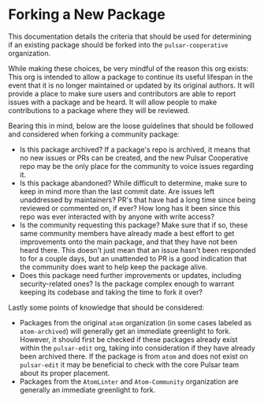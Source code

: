 # Forking a New Package

This documentation details the criteria that should be used for determining if an existing package should be forked into the `pulsar-cooperative` organization.

While making these choices, be very mindful of the reason this org exists:
This org is intended to allow a package to continue its useful lifespan in the event that it is no longer maintained or updated by its original authors. It will provide a place to make sure users and contributors are able to report issues with a package and be heard. It will allow people to make contributions to a package where they will be reviewed.

Bearing this in mind, below are the loose guidelines that should be followed and considered when forking a community package:

* Is this package archived? If a package's repo is archived, it means that no new issues or PRs can be created, and the new Pulsar Cooperative repo may be the only place for the community to voice issues regarding it.
* Is this package abandoned? While difficult to determine, make sure to keep in mind more than the last commit date. Are issues left unaddressed by maintainers? PR's that have had a long time since being reviewed or commented on, if ever? How long has it been since this repo was ever interacted with by anyone with write access?
* Is the community requesting this package? Make sure that if so, these same community members have already made a best effort to get improvements onto the main package, and that they have not been heard there. This doesn't just mean that an issue hasn't been responded to for a couple days, but an unattended to PR is a good indication that the community does want to help keep the package alive.
* Does this package need further improvements or updates, including security-related ones? Is the package complex enough to warrant keeping its codebase and taking the time to fork it over?

Lastly some points of knowledge that should be considered:

* Packages from the original `atom` organization (in some cases labeled as `atom-archived`) will generally get an immediate greenlight to fork. However, it should first be checked if these packages already exist within the `pulsar-edit` org, taking into consideration if they have already been archived there. If the package is from `atom` and does not exist on `pulsar-edit` it may be beneficial to check with the core Pulsar team about its proper placement.
* Packages from the `AtomLinter` and `Atom-Community` organization are generally an immediate greenlight to fork.
